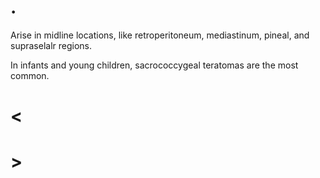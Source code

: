 # .

Arise in midline locations, like retroperitoneum, mediastinum, pineal, and supraselalr regions.

In infants and young children, sacrococcygeal teratomas are the most common.

# <

# >
